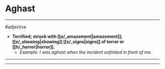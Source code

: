 # Aghast
---
#adjective
- **Terrified; struck with [[a/_amazement|amazement]]; [[s/_showing|showing]] [[s/_signs|signs]] of terror or [[h/_horror|horror]].**
	- _Example: I was aghast when the incident unfolded in front of me._
---
---
